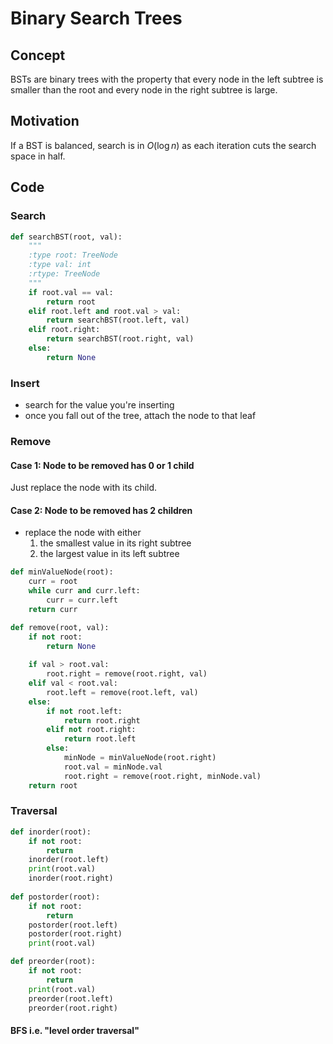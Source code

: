 # Binary Search Trees

## Concept

BSTs are binary trees with the property that every node in the left subtree is smaller than the root and every node in the right subtree is large.

## Motivation

If a BST is balanced, search is in $O(\log n)$ as each iteration cuts the search space in half.

## Code

### Search

```py
def searchBST(root, val):
    """
    :type root: TreeNode
    :type val: int
    :rtype: TreeNode
    """
    if root.val == val:
        return root
    elif root.left and root.val > val:
        return searchBST(root.left, val)
    elif root.right:
        return searchBST(root.right, val)
    else:
        return None
```

### Insert

- search for the value you're inserting
- once you fall out of the tree, attach the node to that leaf

### Remove

#### Case 1: Node to be removed has 0 or 1 child

Just replace the node with its child.

#### Case 2: Node to be removed has 2 children

- replace the node with either
  1. the smallest value in its right subtree
  2. the largest value in its left subtree

```py
def minValueNode(root):
    curr = root
    while curr and curr.left:
        curr = curr.left
    return curr

def remove(root, val):
    if not root:
        return None
    
    if val > root.val:
        root.right = remove(root.right, val)
    elif val < root.val:
        root.left = remove(root.left, val)
    else:
        if not root.left:
            return root.right
        elif not root.right:
            return root.left
        else:
            minNode = minValueNode(root.right)
            root.val = minNode.val
            root.right = remove(root.right, minNode.val)
    return root
```

### Traversal

```py
def inorder(root):
    if not root:
        return    
    inorder(root.left)
    print(root.val)
    inorder(root.right)
    
def postorder(root):
    if not root:
        return    
    postorder(root.left)
    postorder(root.right)
    print(root.val)

def preorder(root):
    if not root:
        return    
    print(root.val)
    preorder(root.left)
    preorder(root.right)

```

#### BFS i.e. "level order traversal"

